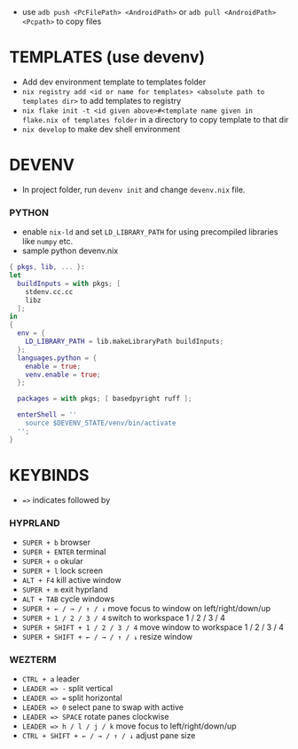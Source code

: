 - use `adb push <PcFilePath> <AndroidPath>` or `adb pull <AndroidPath> <Pcpath>` to copy files
# TEMPLATES (use devenv)
- Add dev environment template to templates folder
- `nix registry add <id or name for templates> <absolute path to templates dir>` to add templates to registry
- `nix flake init -t <id given above>#<template name given in flake.nix of templates folder` in a directory to copy template to that dir 
- `nix develop` to make dev shell environment
# DEVENV
- In project folder, run `devenv init` and change `devenv.nix` file.
### PYTHON
- enable `nix-ld` and set `LD_LIBRARY_PATH` for using precompiled libraries like `numpy` etc.
- sample python devenv.nix
```nix
{ pkgs, lib, ... }:
let
  buildInputs = with pkgs; [
    stdenv.cc.cc
    libz
  ];
in
{
  env = {
    LD_LIBRARY_PATH = lib.makeLibraryPath buildInputs;
  };
  languages.python = {
    enable = true;
    venv.enable = true;
  };

  packages = with pkgs; [ basedpyright ruff ];

  enterShell = ''
    source $DEVENV_STATE/venv/bin/activate
  '';
}
```
# KEYBINDS
- `=>` indicates followed by
### HYPRLAND
- `SUPER + b` browser
- `SUPER + ENTER` terminal
- `SUPER + o` okular
- `SUPER + l` lock screen
- `ALT + F4` kill active window
- `SUPER + m` exit hyprland
- `ALT + TAB` cycle windows
- `SUPER + ← / → / ↑ / ↓` move focus to window on left/right/down/up
- `SUPER + 1 / 2 / 3 / 4` switch to workspace 1 / 2 / 3 / 4
- `SUPER + SHIFT + 1 / 2 / 3 / 4` move window to workspace 1 / 2 / 3 / 4
- `SUPER + SHIFT + ← / → / ↑ / ↓` resize window
### WEZTERM
- `CTRL + a` leader
- `LEADER => -` split vertical
- `LEADER => =` split horizontal
- `LEADER => 0` select pane to swap with active
- `LEADER => SPACE` rotate panes clockwise
- `LEADER => h / l / j / k` move focus to left/right/down/up
- `CTRL + SHIFT + ← / → / ↑ / ↓` adjust pane size
